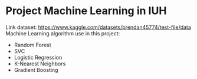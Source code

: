 # Project Machine Learning in IUH
Link dataset: https://www.kaggle.com/datasets/brendan45774/test-file/data
Machine Learning algorithm use in this project:
- Random Forest
- SVC
- Logistic Regression
- K-Nearest Neighbors
- Gradient Boosting 
